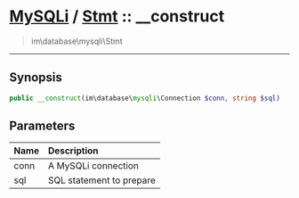 # [MySQLi](mysql.md) / [Stmt](mysql-Stmt.md) :: __construct
 > im\database\mysqli\Stmt
____

## Synopsis
```php
public __construct(im\database\mysqli\Connection $conn, string $sql)
```

## Parameters
| Name | Description |
| :--- | :---------- |
| conn | A MySQLi connection |
| sql | SQL statement to prepare |
